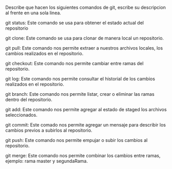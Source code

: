 Describe que hacen los siguientes comandos de git, escribe su descripcion al frente en una sola linea.

git status: Este comando se usa para obtener el estado actual del repositorio

git clone: Este comando se usa para clonar de manera local un repositorio.

git pull: Este comando nos permite extraer a nuestros archivos locales, los cambios realizados en el repositorio.

git checkout: Este comando nos permite cambiar entre ramas del repositorio.

git log: Este comando nos permite consultar el historial de los cambios realizados en el repositorio.

git branch: Este comando nos permite listar, crear o eliminar las ramas dentro del repositorio.

git add: Este comando nos permite agregar al estado de staged los archivos seleccionados.

git commit: Este comado nos permite agregar un mensaje para describir los cambios previos a subirlos al repositorio.

git push: Este comando nos permite empujar o subir los cambios al repositorio.

git merge: Este comando nos permite combinar los cambios entre ramas, ejemplo: rama master y segundaRama.

